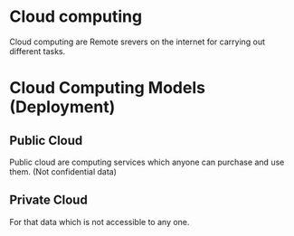 # Cloud computing
Cloud computing are Remote srevers on the internet for carrying out different tasks.
# Cloud Computing Models (Deployment)
## Public Cloud
Public cloud are computing services which anyone can purchase and use them. (Not confidential data)
## Private Cloud
For that data which is not accessible to any one.
